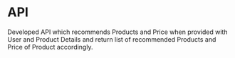 # API

Developed API which recommends Products and Price when provided with User and Product Details and return list of recommended Products and Price of Product accordingly.
